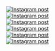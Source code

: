 <a href='https://www.instagram.com/reel/DIJpNT7J2yq/' target='_blank' class="w-1/3 md:w-1/6 p-2 instagram-post group" rel="noopener noreferrer">
  <div class="w-full h-56 md:h-96 overflow-hidden rounded-lg shadow-lg transition-all duration-300 group-hover:shadow-xl">
    <img
      class="w-full h-full object-cover transition-all duration-300 transform group-hover:scale-110 group-hover:brightness-75"
      src='https://scontent-ams2-1.cdninstagram.com/v/t51.75761-15/488498654_18045546503599456_8800936693111261454_n.jpg?stp=dst-jpg_e35_tt6&_nc_cat=111&ccb=1-7&_nc_sid=18de74&_nc_ohc=KmVBs_43IJMQ7kNvwGMlIY7&_nc_oc=Adn2Om_BrO5KfireNMBnv1TrnvYbLKzAbBsJeMd07r0D24Ql429NJ7MmTuJKYlLfrJc&_nc_zt=23&_nc_ht=scontent-ams2-1.cdninstagram.com&edm=ANo9K5cEAAAA&_nc_gid=OQhULsgmoWWNl_g1Huw02g&oh=00_AfF0vDcnwrH-IOJBfCQbqPzcyUIfyv08jnaK6NBfjgmhEg&oe=6808CFF3'
      alt='Instagram post' />
  </div>
</a><a href='https://www.instagram.com/reel/DHs0uCzuPnJ/' target='_blank' class="w-1/3 md:w-1/6 p-2 instagram-post group" rel="noopener noreferrer">
  <div class="w-full h-56 md:h-96 overflow-hidden rounded-lg shadow-lg transition-all duration-300 group-hover:shadow-xl">
    <img
      class="w-full h-full object-cover transition-all duration-300 transform group-hover:scale-110 group-hover:brightness-75"
      src='https://scontent-ams4-1.cdninstagram.com/v/t51.75761-15/486631479_18044333018599456_8549485560596836314_n.jpg?stp=dst-jpg_e35_tt6&_nc_cat=110&ccb=1-7&_nc_sid=18de74&_nc_ohc=qMoFumrAHSQQ7kNvwGAHlLX&_nc_oc=AdmUPAdiJhRvxVfYmJOWhwE77SJJ7RsnZRV7BKbhSD8kKaiOEOClNsUrDRhNzcsqB2A&_nc_zt=23&_nc_ht=scontent-ams4-1.cdninstagram.com&edm=ANo9K5cEAAAA&_nc_gid=OQhULsgmoWWNl_g1Huw02g&oh=00_AfExN8YeHDpbPgZR3D1yroaYmOWjyE-k_686wvyw6Kzc0A&oe=6808BB4A'
      alt='Instagram post' />
  </div>
</a><a href='https://www.instagram.com/reel/DHnssgugY-X/' target='_blank' class="w-1/3 md:w-1/6 p-2 instagram-post group" rel="noopener noreferrer">
  <div class="w-full h-56 md:h-96 overflow-hidden rounded-lg shadow-lg transition-all duration-300 group-hover:shadow-xl">
    <img
      class="w-full h-full object-cover transition-all duration-300 transform group-hover:scale-110 group-hover:brightness-75"
      src='https://scontent-ams2-1.cdninstagram.com/v/t51.71878-15/486259164_1771440533700933_1685531345239731458_n.jpg?stp=dst-jpg_e35_tt6&_nc_cat=111&ccb=1-7&_nc_sid=18de74&_nc_ohc=Q87198zzJ7gQ7kNvwFxUIjy&_nc_oc=AdmGp6wWCQPCs__32G8z599TJc12W1Q9_yyRKc4okA5ziiiLYdXoT958rXaeD3TAICM&_nc_zt=23&_nc_ht=scontent-ams2-1.cdninstagram.com&edm=ANo9K5cEAAAA&_nc_gid=OQhULsgmoWWNl_g1Huw02g&oh=00_AfFjiviYqb0_wpEuC2lcTQG2h-Na4FxvsfLtCzpx7lUv1g&oe=6808C4BF'
      alt='Instagram post' />
  </div>
</a><a href='https://www.instagram.com/p/DHTIFU2gass/' target='_blank' class="w-1/3 md:w-1/6 p-2 instagram-post group" rel="noopener noreferrer">
  <div class="w-full h-56 md:h-96 overflow-hidden rounded-lg shadow-lg transition-all duration-300 group-hover:shadow-xl">
    <img
      class="w-full h-full object-cover transition-all duration-300 transform group-hover:scale-110 group-hover:brightness-75"
      src='https://scontent-ams4-1.cdninstagram.com/v/t51.75761-15/484239347_18043252814599456_9017226030693121745_n.webp?stp=dst-jpg_e35_tt6&_nc_cat=109&ccb=1-7&_nc_sid=18de74&_nc_ohc=Fq3Ch8wS9dkQ7kNvwEvqJO2&_nc_oc=AdnkZpDzjl0XvZPVbuHxolwOLNxWt1DsQSpK_ybQfLZSLyV9BV3ssTJ_pzWCwR-aDT8&_nc_zt=23&_nc_ht=scontent-ams4-1.cdninstagram.com&edm=ANo9K5cEAAAA&_nc_gid=OQhULsgmoWWNl_g1Huw02g&oh=00_AfHKhN50RmmXgYEjoOKXzA3QjBzrl74Pi5Xn1lYoCOPPWQ&oe=6808B156'
      alt='Instagram post' />
  </div>
</a><a href='https://www.instagram.com/reel/DHR7GJWp9F8/' target='_blank' class="w-1/3 md:w-1/6 p-2 instagram-post group" rel="noopener noreferrer">
  <div class="w-full h-56 md:h-96 overflow-hidden rounded-lg shadow-lg transition-all duration-300 group-hover:shadow-xl">
    <img
      class="w-full h-full object-cover transition-all duration-300 transform group-hover:scale-110 group-hover:brightness-75"
      src='https://scontent-ams2-1.cdninstagram.com/v/t51.71878-15/485063360_1331487951390875_8894739654589483622_n.jpg?stp=dst-jpg_e35_tt6&_nc_cat=104&ccb=1-7&_nc_sid=18de74&_nc_ohc=VFUOQtykuUQQ7kNvwGoxEio&_nc_oc=AdmTtlY01bs5jSi_W17hAZgI6lcTsaZ-Hdc4Sgy9nTkhzXBwDeFmfWM3FaRmjyWd42Q&_nc_zt=23&_nc_ht=scontent-ams2-1.cdninstagram.com&edm=ANo9K5cEAAAA&_nc_gid=OQhULsgmoWWNl_g1Huw02g&oh=00_AfHdGptxzF0t0SmLSRjoUwIC9DKjqgUHvw-tAGc8MVhbAg&oe=6808B5A1'
      alt='Instagram post' />
  </div>
</a><a href='https://www.instagram.com/reel/DG5_Oqapuw-/' target='_blank' class="w-1/3 md:w-1/6 p-2 instagram-post group" rel="noopener noreferrer">
  <div class="w-full h-56 md:h-96 overflow-hidden rounded-lg shadow-lg transition-all duration-300 group-hover:shadow-xl">
    <img
      class="w-full h-full object-cover transition-all duration-300 transform group-hover:scale-110 group-hover:brightness-75"
      src='https://scontent-ams4-1.cdninstagram.com/v/t51.71878-15/482913798_1545881536048141_3138419959870791943_n.jpg?stp=dst-jpg_e35_tt6&_nc_cat=102&ccb=1-7&_nc_sid=18de74&_nc_ohc=NEsB87qNTR0Q7kNvwFKYS3f&_nc_oc=Adm-EMoz5WSPMq-cz8bj_0oKjNsiS5Z5y2hiCxHKy6YCvC_OGebdBVWMkeKi6ySmZTY&_nc_zt=23&_nc_ht=scontent-ams4-1.cdninstagram.com&edm=ANo9K5cEAAAA&_nc_gid=OQhULsgmoWWNl_g1Huw02g&oh=00_AfHNLw2o-_s7TtXfrVPlNZ1fHjwl2Mf6z3X21IzVb4wsmw&oe=6808B2BC'
      alt='Instagram post' />
  </div>
</a>